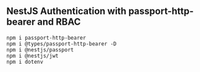 ## NestJS Authentication with passport-http-bearer and RBAC

```
npm i passport-http-bearer
npm i @types/passport-http-bearer -D
npm i @nestjs/passport
npm i @nestjs/jwt
npm i dotenv
```